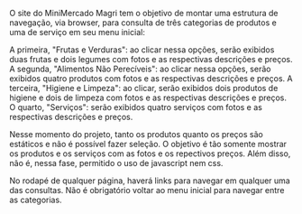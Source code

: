 O site do MiniMercado Magri tem o objetivo de montar uma estrutura de navegação, via browser, para consulta de três categorias de produtos e uma de serviço em seu menu inicial:

A primeira, "Frutas e Verduras": ao clicar nessa opções, serão exibidos duas frutas e dois legumes com fotos e as respectivas descrições e preços.
A segunda, "Alimentos Não Perecíveis": ao clicar nessa opções, serão exibidos quatro produtos com fotos e as respectivas descrições e preços.
A terceira, "Higiene e Limpeza": ao clicar, serão exibidos dois produtos de higiene e dois de limpeza com fotos e as respectivas descrições e preços.
O quarto, "Serviços": serão exibidos quatro serviços com fotos e as respectivas descrições e preços.

Nesse momento do projeto, tanto os produtos quanto os preços são estáticos e não é possível fazer seleção. O objetivo é tão somente mostrar os produtos e os serviços com as fotos e os repectivos preços. Além disso, não é, nessa fase, permitido o uso de javascript nem css.

No rodapé de qualquer página, haverá links para navegar em qualquer uma das consultas. Não é obrigatório voltar ao menu inicial para navegar entre as categorias.
